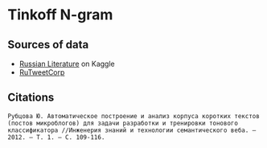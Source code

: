 # Tinkoff N-gram

## Sources of data

- [Russian Literature](https://www.kaggle.com/datasets/d0rj3228/russian-literature) on Kaggle
- [RuTweetCorp](https://study.mokoron.com/#download)

## Citations

```
Рубцова Ю. Автоматическое построение и анализ корпуса коротких текстов (постов микроблогов) для задачи разработки и тренировки тонового классификатора //Инженерия знаний и технологии семантического веба. – 2012. – Т. 1. – С. 109-116.
```
